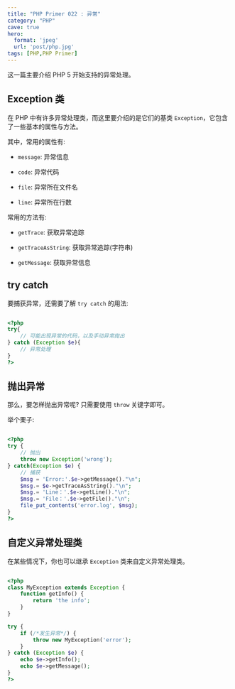 ```yaml
---
title: "PHP Primer 022 : 异常"
category: "PHP"
cave: true
hero:
  format: 'jpeg'
  url: 'post/php.jpg'
tags: [PHP,PHP Primer]
---
```

这一篇主要介绍 PHP 5 开始支持的异常处理。

## Exception 类

在 PHP 中有许多异常处理类，而这里要介绍的是它们的基类 `Exception`，它包含了一些基本的属性与方法。

其中，常用的属性有:

* `message`: 异常信息

* `code`: 异常代码

* `file`: 异常所在文件名

* `line`: 异常所在行数

常用的方法有:

* `getTrace`: 获取异常追踪

* `getTraceAsString`: 获取异常追踪(字符串)

* `getMessage`: 获取异常信息

## try catch

要捕获异常，还需要了解 `try catch` 的用法:

```php

<?php
try{
	// 可能出现异常的代码，以及手动异常抛出
} catch (Exception $e){
	// 异常处理
}
?>

```


## 抛出异常

那么，要怎样抛出异常呢? 只需要使用 `throw` 关键字即可。

举个栗子:

```php

<?php
try {
	// 抛出
	throw new Exception('wrong');
} catch(Exception $e) {
	// 捕获
	$msg = 'Error:'.$e->getMessage()."\n";
	$msg.= $e->getTraceAsString()."\n";
	$msg.= 'Line：'.$e->getLine()."\n";
	$msg.= 'File：'.$e->getFile()."\n";
	file_put_contents('error.log', $msg);
}
?>

```


## 自定义异常处理类

在某些情况下，你也可以继承 `Exception` 类来自定义异常处理类。

```php

<?php
class MyException extends Exception {
    function getInfo() {
        return 'the info';
    }
}

try {
	if (/*发生异常*/) {
		throw new MyException('error');
	}
} catch (Exception $e) {
    echo $e->getInfo();
    echo $e->getMessage();
}
?>

```







